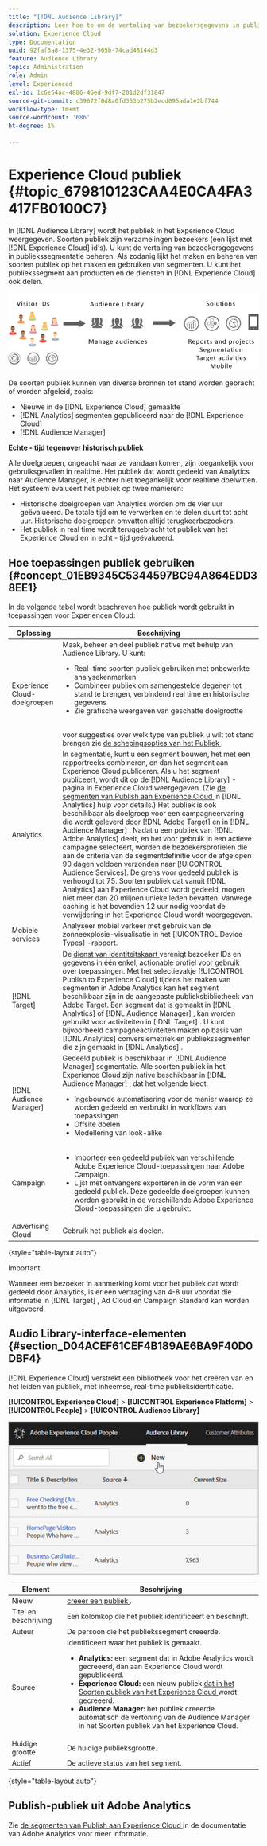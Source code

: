```yaml
---
title: "[!DNL Audience Library]"
description: Leer hoe te om de vertaling van bezoekersgegevens in publiekssegmentatie in Experience Cloud  [!DNL Audience Library] te beheren.
solution: Experience Cloud
type: Documentation
uuid: 92faf3a8-1375-4e32-905b-74cad48144d3
feature: Audience Library
topic: Administration
role: Admin
level: Experienced
exl-id: 1c6e54ac-4886-46ed-9df7-201d2df31847
source-git-commit: c39672f0d8a0fd353b275b2ecd095ada1e2bf744
workflow-type: tm+mt
source-wordcount: '686'
ht-degree: 1%

---
```


# Experience Cloud publiek {#topic_679810123CAA4E0CA4FA3417FB0100C7}

In [!DNL Audience Library] wordt het publiek in het Experience Cloud weergegeven. Soorten publiek zijn verzamelingen bezoekers (een lijst met [!DNL Experience Cloud] id&#39;s). U kunt de vertaling van bezoekersgegevens in publiekssegmentatie beheren. Als zodanig lijkt het maken en beheren van soorten publiek op het maken en gebruiken van segmenten. U kunt het publiekssegment aan producten en de diensten in [!DNL Experience Cloud] ook delen.

![ Experience Cloud publiek ](assets/audiences.png)

De soorten publiek kunnen van diverse bronnen tot stand worden gebracht of worden afgeleid, zoals:

* Nieuwe in de [!DNL Experience Cloud] gemaakte
* [!DNL Analytics] segmenten gepubliceerd naar de [!DNL Experience Cloud]
* [!DNL Audience Manager]

**Echte - tijd tegenover historisch publiek**

Alle doelgroepen, ongeacht waar ze vandaan komen, zijn toegankelijk voor gebruiksgevallen in realtime. Het publiek dat wordt gedeeld van Analytics naar Audience Manager, is echter niet toegankelijk voor realtime doelwitten. Het systeem evalueert het publiek op twee manieren:

* Historische doelgroepen van Analytics worden om de vier uur geëvalueerd. De totale tijd om te verwerken en te delen duurt tot acht uur. Historische doelgroepen omvatten altijd terugkeerbezoekers.
* Het publiek in real time wordt teruggebracht tot publiek van het Experience Cloud en in echt - tijd geëvalueerd.

## Hoe toepassingen publiek gebruiken {#concept_01EB9345C5344597BC94A864EDD38EE1}

In de volgende tabel wordt beschreven hoe publiek wordt gebruikt in toepassingen voor Experiencen Cloud:

| Oplossing | Beschrijving |
|--- |--- |
| Experience Cloud-doelgroepen | Maak, beheer en deel publiek native met behulp van Audience Library. U kunt:<ul><li>Real-time soorten publiek gebruiken met onbewerkte analysekenmerken</li><li>Combineer publiek om samengestelde degenen tot stand te brengen, verbindend real time en historische gegevens</li><li>Zie grafische weergaven van geschatte doelgrootte</li></ul><br> voor suggesties over welk type van publiek u wilt tot stand brengen zie [ de schepingsopties van het Publiek ](https://experienceleague.adobe.com/docs/experience-cloud-kcs/kbarticles/KA-16471.html). |
| Analytics | In segmentatie, kunt u een segment bouwen, het met een rapportreeks combineren, en dan het segment aan Experience Cloud publiceren. Als u het segment publiceert, wordt dit op de [!DNL Audience Library] -pagina in Experience Cloud weergegeven. (Zie [ de segmenten van Publish aan Experience Cloud ](https://experienceleague.adobe.com/docs/analytics/components/segmentation/segmentation-workflow/seg-publish.html) in [!DNL Analytics] hulp voor details.) Het publiek is ook beschikbaar als doelgroep voor een campagneervaring die wordt geleverd door [!DNL Adobe Target] en in [!DNL Audience Manager] . Nadat u een publiek van [!DNL Adobe Analytics] deelt, en het voor gebruik in een actieve campagne selecteert, worden de bezoekersprofielen die aan de criteria van de segmentdefinitie voor de afgelopen 90 dagen voldoen verzonden naar [!UICONTROL Audience Services]. De grens voor gedeeld publiek is verhoogd tot 75. Soorten publiek dat vanuit [!DNL Analytics] aan Experience Cloud wordt gedeeld, mogen niet meer dan 20 miljoen unieke leden bevatten. Vanwege caching is het bovendien 12 uur nodig voordat de verwijdering in het Experience Cloud wordt weergegeven. |
| Mobiele services | Analyseer mobiel verkeer met gebruik van de zonneexplosie-visualisatie in het [!UICONTROL Device Types] -rapport. |
| [!DNL Target] | De [ dienst van identiteitskaart ](https://experienceleague.adobe.com/docs/id-service/using/home.html) verenigt bezoeker IDs en gegevens in één enkel, actionable profiel voor gebruik over toepassingen. Met het selectievakje [!UICONTROL Publish to Experience Cloud] tijdens het maken van segmenten in Adobe Analytics kan het segment beschikbaar zijn in de aangepaste publieksbibliotheek van Adobe Target. Een segment dat is gemaakt in [!DNL Analytics] of [!DNL Audience Manager] , kan worden gebruikt voor activiteiten in [!DNL Target] . U kunt bijvoorbeeld campagneactiviteiten maken op basis van [!DNL Analytics] conversiemetriek en publiekssegmenten die zijn gemaakt in [!DNL Analytics] . |
| [!DNL Audience Manager] | Gedeeld publiek is beschikbaar in [!DNL Audience Manager] segmentatie. Alle soorten publiek in het Experience Cloud zijn native beschikbaar in [!DNL Audience Manager] , dat het volgende biedt:<ul><li>Ingebouwde automatisering voor de manier waarop ze worden gedeeld en verbruikt in workflows van toepassingen</li><li>Offsite doelen</li><li>Modellering van look-alike</li></ul> |
| Campaign | <ul><li>Importeer een gedeeld publiek van verschillende Adobe Experience Cloud-toepassingen naar Adobe Campaign.</li><li>Lijst met ontvangers exporteren in de vorm van een gedeeld publiek. Deze gedeelde doelgroepen kunnen worden gebruikt in de verschillende Adobe Experience Cloud-toepassingen die u gebruikt.</li></ul> |
| Advertising Cloud | Gebruik het publiek als doelen. |

{style="table-layout:auto"}

>[!IMPORTANT]
>
>Wanneer een bezoeker in aanmerking komt voor het publiek dat wordt gedeeld door Analytics, is er een vertraging van 4-8 uur voordat die informatie in [!DNL Target] , Ad Cloud en Campaign Standard kan worden uitgevoerd.

## Audio Library-interface-elementen {#section_D04ACEF61CEF4B189AE6BA9F40D0DBF4}

[!DNL Experience Cloud] verstrekt een bibliotheek voor het creëren van en het leiden van publiek, met inheemse, real-time publieksidentificatie.

**[!UICONTROL Experience Cloud]** > **[!UICONTROL Experience Platform]** > **[!UICONTROL People]** > **[!UICONTROL Audience Library]**

![ voeg publiek in de Bibliotheek van het Publiek toe ](assets/audience_library.png)

| Element | Beschrijving |
|--- |--- |
| Nieuw | [ creeer een publiek ](create.md). |
| Titel en beschrijving | Een kolomkop die het publiek identificeert en beschrijft. |
| Auteur | De persoon die het publiekssegment creeerde. |
| Source | Identificeert waar het publiek is gemaakt.<ul><li>**Analytics:** een segment dat in Adobe Analytics wordt gecreeerd, dan aan Experience Cloud wordt gepubliceerd.</li><li>**Experience Cloud:** een nieuw publiek [ dat in het Soorten publiek van het Experience Cloud ](create.md) wordt gecreeerd.</li><li>**Audience Manager:** het publiek creeerde automatisch de vertoning van de Audience Manager in het Soorten publiek van het Experience Cloud.</li></ul> |
| Huidige grootte | De huidige publieksgrootte. |
| Actief | De actieve status van het segment. |

{style="table-layout:auto"}

## Publish-publiek uit Adobe Analytics

Zie [ de segmenten van Publish aan Experience Cloud ](https://experienceleague.adobe.com/en/docs/analytics/components/segmentation/segmentation-workflow/seg-publish) in de documentatie van Adobe Analytics voor meer informatie.
